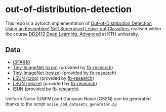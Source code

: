 # out-of-distribution-detection

This repo is a pytorch implementation of [Out-of-Distribution Detection Using an Ensembleof Self Supervised Leave-out Classifiers](https://arxiv.org/pdf/1809.03576.pdf) 
realised within the course [DD2412 Deep Learning, Advanced](https://www.kth.se/student/kurser/kurs/DD2412?l=en) at KTH university.

## Data

* [CIFAR10](https://course.fast.ai/datasets)
* [Tiny-ImageNet (crop)](https://www.dropbox.com/s/avgm2u562itwpkl/Imagenet.tar.gz) (provided by [fb-research](https://github.com/facebookresearch/odin))
* [Tiny-ImageNet (resize)](https://www.dropbox.com/s/kp3my3412u5k9rl/Imagenet_resize.tar.gz) (provided by [fb-research](https://github.com/facebookresearch/odin))
* [LSUN (crop)](https://www.dropbox.com/s/fhtsw1m3qxlwj6h/LSUN.tar.gz) (provided by [fb-research](https://github.com/facebookresearch/odin))
* [LSUN (resize)](https://www.dropbox.com/s/moqh2wh8696c3yl/LSUN_resize.tar.gz) (provided by [fb-research](https://github.com/facebookresearch/odin))
* [iSUN](https://www.dropbox.com/s/ssz7qxfqae0cca5/iSUN.tar.gz) (provided by [fb-research](https://github.com/facebookresearch/odin))

Uniform Noise (UNFM) and Gaussian Noise (GSSN) can be generated thanks to the script ```noise_ood_datasets_generator.py```

